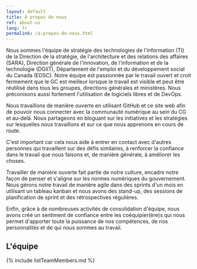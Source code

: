 ```yaml
---
layout: default
title: À propos de nous
ref: about-us
lang: fr
permalink: /a-propos-de-nous.html
---
```


Nous sommes l'équipe de stratégie des technologies de l'information (TI) de la Direction de la stratégie, de l'architecture et des relations des affaires (SARA), Direction générale de l'innovation, de l'information et de la technologie (DGIIT), Département de l'emploi et du développement social du Canada (EDSC).
Notre équipe est passionnée par le travail ouvert et croit fermement que le GC est meilleur lorsque le travail est visible et peut être réutilisé dans tous les groupes, directions générales et ministères.
Nous préconisons aussi fortement l'utilisation de logiciels libres et de DevOps.

Nous travaillons de manière ouverte en utilisant GitHub et ce site web afin de pouvoir nous connecter avec la communauté numérique au sein du CG et au-delà.
Nous partageons en bloguant sur les initiatives et les stratégies sur lesquelles nous travaillons et sur ce que nous apprenons en cours de route.

C'est important car cela nous aide à entrer en contact avec d'autres personnes qui travaillent sur des défis similaires, à renforcer la confiance dans le travail que nous faisons et, de manière générale, à améliorer les choses.

Travailler de manière ouverte fait partie de notre culture, encadre notre façon de penser et s'aligne sur les normes numériques du gouvernement.
Nous gérons notre travail de manière agile dans des sprints d'un mois en utilisant un tableau kanban et nous avons des stand-up, des sessions de planification de sprint et des rétrospectives régulières.

Enfin, grâce à de nombreuses activités de consolidation d'équipe, nous avons créé un sentiment de confiance entre les coéquipier(ère)s qui nous permet d'apporter toute la puissance de nos compétences, de nos personnalités et de qui nous sommes au travail.

## L'équipe

{% include listTeamMembers.md %}
